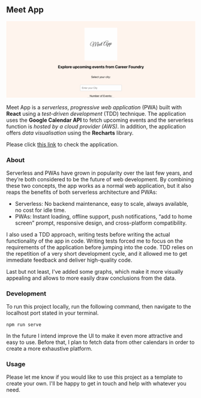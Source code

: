 ## Meet App

![Demo](demo/demo.gif)

Meet App is a *serverless*, *progressive web application* (PWA) built with **React** using a *test-driven development* (TDD) technique. The application uses the **Google Calendar API** to fetch upcoming events and the serverless function is *hosted by a cloud provider (AWS)*. In addition, the application offers *data visualisation* using the **Recharts** library.

Please click [this link](https://molleira.github.io/meet/) to check the application.

### About
Serverless and PWAs have grown in popularity over the last few years, and they’re both considered to be the future of web development. By combining these two concepts, the app works as a normal web application, but it also reaps the benefits of both serverless architecture and PWAs:

- Serverless: No backend maintenance, easy to scale, always available, no cost for idle time.
- PWAs: Instant loading, offline support, push notifications, “add to home screen” prompt, responsive design, and cross-platform compatibility.

I also used a TDD approach, writing tests before writing the actual functionality of the app in code. Writing tests forced me to focus on the requirements of the application before jumping into the code. TDD relies on the repetition of a very short development cycle, and it allowed me to get immediate feedback and deliver high-quality code.

Last but not least, I've added some graphs, which make it more visually appealing and allows to more easily draw conclusions from the data.

### Development
To run this project locally, run the following command, then navigate to the localhost port stated in your terminal.
```
npm run serve
```

In the future I intend improve the UI to make it even more attractive and easy to use. Before that, I plan to fetch data from other calendars in order to create a more exhaustive platform.

### Usage
Please let me know if you would like to use this project as a template to create your own. I'll be happy to get in touch and help with whatever you need.
